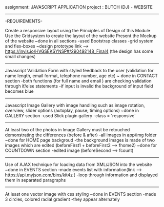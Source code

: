


assignment: JAVASCRIPT APPLICATION
project : BUTCH (DJ) - WEBSITE
________________________________________________________________________

-REQUIREMENTS-  

Create a responsive layout using the Principles of Design of this Module
Use the Gridsystem to create the layout of the website
Present the Mockup of the website
  ~done in all sections
    -used Bootstrap classes
    -grid system and flex-boxes
  ~design prototype link -->         https://invis.io/HVGSEKSYNSP#/290492148_Final4
    (the design has some small changes)
_________________________________________________________________________

Javascript Validation Form with styled feedback to the user (validation for name length, email format, telephone number, age etc)
   ~ done in CONTACT section
     -both functions (for full name and email ) are checking validation through if/else statements
     -if input is invalid the background of input field becomes blue
_________________________________________________________________________

Javascript Image Gallery with image handling such as image rotation, overview, slider options (autoplay, pause, timing options)
  ~done in GALLERY section
    -used Slick plugin gallery
    -class = 'responsive'
_________________________________________________________________________

At least two of the photos in Image Gallery must be retouched demonstrating the differences (before & after)
   -all images in app/img folder
  ~done for HOME page backgroud 
   -the background images is made of two images which are edited
    (beforeFirst1 + beforeFirst2 --> fhome2)
  ~done for COUNTDOWN section 
   -edited image (beforeSecond --> fcount)
  
_________________________________________________________________________

 Use of AJAX technique for loading data from XML/JSON into the website
  ~done in EVENTS section
    -made events list with information(link -->    https://api.myjson.com/bins/kit4z )
    -loop through information and displayed them in separated paragraphs
_________________________________________________________________________

At least one vector image with css styling
  ~done in EVENTS section
    -made 3 circles, colored radial gradient
    -they appear alternately


